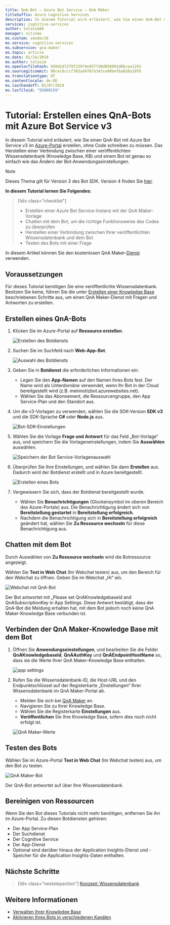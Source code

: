 ```yaml
---
title: QnA-Bot – Azure Bot Service – QnA Maker
titleSuffix: Azure Cognitive Services
description: In diesem Tutorial wird erläutert, wie Sie einen QnA-Bot mit Azure Bot Service v3 im Azure-Portal erstellen.
services: cognitive-services
author: tulasim88
manager: nitinme
ms.custom: seodec18
ms.service: cognitive-services
ms.subservice: qna-maker`
ms.topic: article
ms.date: 01/24/2019
ms.author: tulasim
ms.openlocfilehash: 930d2d7279f23974e937fd0d858891d0bcaa1291
ms.sourcegitcommit: 90cec6cccf303ad4767a343ce00befba020a10f6
ms.translationtype: HT
ms.contentlocale: de-DE
ms.lasthandoff: 02/07/2019
ms.locfileid: "55869159"
---
```

# <a name="tutorial-create-a-qna-bot-with-azure-bot-service-v3"></a>Tutorial: Erstellen eines QnA-Bots mit Azure Bot Service v3

In diesem Tutorial wird erläutert, wie Sie einen QnA-Bot mit Azure Bot Service v3 im [Azure-Portal](https://portal.azure.com) erstellen, ohne Code schreiben zu müssen. Das Herstellen einer Verbindung zwischen einer veröffentlichten Wissensdatenbank (Knowledge Base, KB) und einem Bot ist genau so einfach wie das Ändern der Bot-Anwendungseinstellungen. 

> [!Note] 
> Dieses Thema gilt für Version 3 des Bot SDK. Version 4 finden Sie [hier](https://docs.microsoft.com/azure/bot-service/bot-builder-howto-qna?view=azure-bot-service-4.0&tabs=cs). 

**In diesem Tutorial lernen Sie Folgendes:**

<!-- green checkmark -->
> [!div class="checklist"]
> * Erstellen einer Azure Bot Service-Instanz mit der QnA Maker-Vorlage
> * Chatten mit dem Bot, um die richtige Funktionsweise des Codes zu überprüfen 
> * Herstellen einer Verbindung zwischen Ihrer veröffentlichten Wissensdatenbank und dem Bot
> * Testen des Bots mit einer Frage

In diesem Artikel können Sie den kostenlosen QnA Maker-[Dienst](../how-to/set-up-qnamaker-service-azure.md) verwenden.

## <a name="prerequisites"></a>Voraussetzungen

Für dieses Tutorial benötigen Sie eine veröffentlichte Wissensdatenbank. Besitzen Sie keine, führen Sie die unter [Erstellen einer Knowledge Base](../How-To/create-knowledge-base.md) beschriebenen Schritte aus, um einen QnA Maker-Dienst mit Fragen und Antworten zu erstellen.

## <a name="create-a-qna-bot"></a>Erstellen eines QnA-Bots

1. Klicken Sie im Azure-Portal auf **Ressource erstellen**.

    ![Erstellen des Botdiensts](../media/qnamaker-tutorials-create-bot/bot-service-creation.png)

2. Suchen Sie im Suchfeld nach **Web-App-Bot**.

    ![Auswahl des Botdiensts](../media/qnamaker-tutorials-create-bot/bot-service-selection.png)

3. Geben Sie in **Botdienst** die erforderlichen Informationen ein:

    - Legen Sie den **App-Namen** auf den Namen Ihres Bots fest. Der Name wird als Unterdomäne verwendet, wenn Ihr Bot in der Cloud bereitgestellt wird (z.B. meinnotizbot.azurewebsites.net).
    - Wählen Sie das Abonnement, die Ressourcengruppe, den App Service-Plan und den Standort aus.

4. Um die v3-Vorlagen zu verwenden, wählen Sie die SDK-Version **SDK v3** und die SDK-Sprache **C#** oder **Node.js** aus.

    ![Bot-SDK-Einstellungen](../media/qnamaker-tutorials-create-bot/bot-v3.png)

5. Wählen Sie die Vorlage **Frage und Antwort** für das Feld „Bot-Vorlage“ aus, und speichern Sie die Vorlageneinstellungen, indem Sie **Auswählen** auswählen.

    ![Speichern der Bot Service-Vorlagenauswahl](../media/qnamaker-tutorials-create-bot/bot-v3-template.png)

6. Überprüfen Sie Ihre Einstellungen, und wählen Sie dann **Erstellen** aus. Dadurch wird der Botdienst erstellt und in Azure bereitgestellt.

    ![Erstellen eines Bots](../media/qnamaker-tutorials-create-bot/bot-blade-settings-v3.png)

7. Vergewissern Sie sich, dass der Botdienst bereitgestellt wurde.

    - Wählen Sie **Benachrichtigungen** (Glockensymbol im oberen Bereich des Azure-Portals) aus. Die Benachrichtigung ändert sich von **Bereitstellung gestartet** in **Bereitstellung erfolgreich**.
    - Nachdem die Benachrichtigung sich in **Bereitstellung erfolgreich** geändert hat, wählen Sie **Zu Ressource wechseln** für diese Benachrichtigung aus.

## <a name="chat-with-the-bot"></a>Chatten mit dem Bot

Durch Auswählen von **Zu Ressource wechseln** wird die Botressource angezeigt.

Wählen Sie **Test in Web Chat** (Im Webchat testen) aus, um den Bereich für den Webchat zu öffnen. Geben Sie im Webchat „Hi“ ein.

![Webchat mit QnA-Bot](../media/qnamaker-tutorials-create-bot/qna-bot-web-chat.PNG)

Der Bot antwortet mit „Please set QnAKnowledgebaseId and QnASubscriptionKey in App Settings. Diese Antwort bestätigt, dass der QnA-Bot die Meldung erhalten hat, mit dem Bot jedoch noch keine QnA Maker-Knowledge Base verbunden ist. 

## <a name="connect-your-qna-maker-knowledge-base-to-the-bot"></a>Verbinden der QnA Maker-Knowledge Base mit dem Bot

1. Öffnen Sie **Anwendungseinstellungen**, und bearbeiten Sie die Felder **QnAKnowledgebaseId**, **QnAAuthKey** und **QnAEndpointHostName** so, dass sie die Werte Ihrer QnA Maker-Knowledge Base enthalten.

    ![app settings](../media/qnamaker-tutorials-create-bot/application-settings.PNG)

1. Rufen Sie die Wissensdatenbank-ID, die Host-URL und den Endpunktschlüssel auf der Registerkarte „Einstellungen“ Ihrer Wissensdatenbank im QnA Maker-Portal ab.

    - Melden Sie sich bei [QnA Maker](https://qnamaker.ai) an.
    - Navigieren Sie zu Ihrer Knowledge Base.
    - Wählen Sie die Registerkarte **Einstellungen** aus.
    - **Veröffentlichen** Sie Ihre Knowledge Base, sofern dies noch nicht erfolgt ist.

    ![QnA Maker-Werte](../media/qnamaker-tutorials-create-bot/qnamaker-settings-kbid-key.PNG)

## <a name="test-the-bot"></a>Testen des Bots

Wählen Sie im Azure-Portal **Test in Web Chat** (Im Webchat testen) aus, um den Bot zu testen. 

![QnA Maker-Bot](../media/qnamaker-tutorials-create-bot/qna-bot-web-chat-response.PNG)

Der QnA-Bot antwortet auf über Ihre Wissensdatenbank.

## <a name="clean-up-resources"></a>Bereinigen von Ressourcen

Wenn Sie den Bot dieses Tutorials nicht mehr benötigen, entfernen Sie ihn im Azure-Portal. Zu diesen Botdiensten gehören:

* Der App Service-Plan
* Der Suchdienst
* Der Cognitive Service
* Der App-Dienst
* Optional sind darüber hinaus der Application Insights-Dienst und -Speicher für die Application Insights-Daten enthalten.

## <a name="next-steps"></a>Nächste Schritte

> [!div class="nextstepaction"]
> [Konzept: Wissensdatenbank](../concepts/knowledge-base.md)

## <a name="see-also"></a>Weitere Informationen

- [Verwalten Ihrer Knowledge Base](https://qnamaker.ai)
- [Aktivieren Ihres Bots in verschiedenen Kanälen](https://docs.microsoft.com/azure/bot-service/bot-service-manage-channels)

